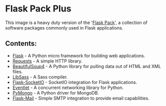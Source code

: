 # Flask Pack Plus

This image is a heavy duty version of the '[Flask Pack](https://github.com/jgphilpott/docker-images/packages/90163)', a collection of software packages commonly used in Flask applications.

## Contents:
 - [Flask](https://github.com/pallets/flask) - A Python micro framework for building web applications.
 - [Requests](https://github.com/psf/requests) - A simple HTTP library.
 - [BeautifulSoup4](https://github.com/wention/BeautifulSoup4) - A Python library for pulling data out of HTML and XML files.
 - [LibSass](https://github.com/sass/libsass) - A Sass compiler.
 - [Flask-SocketIO](https://github.com/miguelgrinberg/Flask-SocketIO) - SocketIO integration for Flask applications.
 - [Eventlet](https://github.com/eventlet/eventlet) - A concurrent networking library for Python.
 - [PyMongo](https://github.com/mongodb/mongo-python-driver) - A Python driver for MongoDB.
 - [Flask-Mail](https://github.com/mattupstate/flask-mail) - Simple SMTP integration to provide email capabilities.
